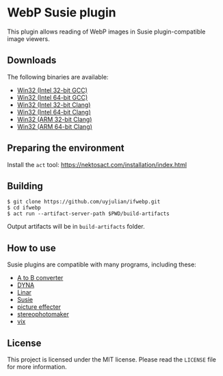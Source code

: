 # WebP Susie plugin

This plugin allows reading of WebP images in Susie plugin-compatible image viewers.

## Downloads

The following binaries are available:  
* [Win32 (Intel 32-bit GCC)](https://github.com/uyjulian/ifwebp/releases/latest/download/ifwebp.intel32.gcc.7z)  
* [Win32 (Intel 64-bit GCC)](https://github.com/uyjulian/ifwebp/releases/latest/download/ifwebp.intel64.gcc.7z)  
* [Win32 (Intel 32-bit Clang)](https://github.com/uyjulian/ifwebp/releases/latest/download/ifwebp.intel32.clang.7z)  
* [Win32 (Intel 64-bit Clang)](https://github.com/uyjulian/ifwebp/releases/latest/download/ifwebp.intel64.clang.7z)  
* [Win32 (ARM 32-bit Clang)](https://github.com/uyjulian/ifwebp/releases/latest/download/ifwebp.arm32.clang.7z)  
* [Win32 (ARM 64-bit Clang)](https://github.com/uyjulian/ifwebp/releases/latest/download/ifwebp.arm64.clang.7z)  

## Preparing the environment

Install the `act` tool: https://nektosact.com/installation/index.html

## Building

```
$ git clone https://github.com/uyjulian/ifwebp.git
$ cd ifwebp
$ act run --artifact-server-path $PWD/build-artifacts
```
Output artifacts will be in `build-artifacts` folder.

## How to use

Susie plugins are compatible with many programs, including these:

- [A to B converter](http://www.asahi-net.or.jp/~KH4S-SMZ/spi/abc/index.html)  
- [DYNA](https://hp.vector.co.jp/authors/VA004117/dyna.html)  
- [Linar](http://hp.vector.co.jp/authors/VA015839/)  
- [Susie](http://www.digitalpad.co.jp/~takechin/betasue.html#susie32)  
- [picture effecter](http://www.asahi-net.or.jp/~DS8H-WTNB/software/index.html)  
- [stereophotomaker](http://stereo.jpn.org/eng/stphmkr/)  
- [vix](http://www.forest.impress.co.jp/library/software/vix/)  

## License

This project is licensed under the MIT license. Please read the `LICENSE` file for more information.
